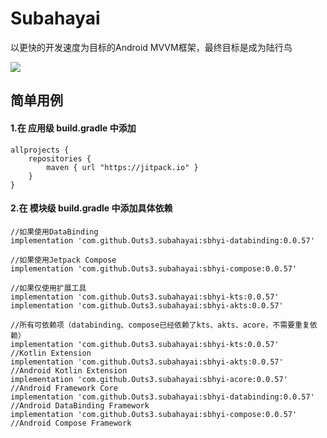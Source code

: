 # Subahayai

以更快的开发速度为目标的Android MVVM框架，最终目标是成为陆行鸟  
  
[![](https://jitpack.io/v/Outs3/subahayai.svg)](https://jitpack.io/#Outs3/subahayai)  
  
## 简单用例
#### 1.在 应用级 build.gradle 中添加
```
allprojects {  
    repositories {  
        maven { url "https://jitpack.io" }  
    }  
}
```

   
#### 2.在 模块级 build.gradle 中添加具体依赖
```
//如果使用DataBinding  
implementation 'com.github.Outs3.subahayai:sbhyi-databinding:0.0.57'
  
//如果使用Jetpack Compose  
implementation 'com.github.Outs3.subahayai:sbhyi-compose:0.0.57'
  
//如果仅使用扩展工具  
implementation 'com.github.Outs3.subahayai:sbhyi-kts:0.0.57'
implementation 'com.github.Outs3.subahayai:sbhyi-akts:0.0.57'
  
//所有可依赖项（databinding、compose已经依赖了kts、akts、acore，不需要重复依赖）  
implementation 'com.github.Outs3.subahayai:sbhyi-kts:0.0.57'			//Kotlin Extension
implementation 'com.github.Outs3.subahayai:sbhyi-akts:0.0.57'			//Android Kotlin Extension
implementation 'com.github.Outs3.subahayai:sbhyi-acore:0.0.57'			//Android Framework Core
implementation 'com.github.Outs3.subahayai:sbhyi-databinding:0.0.57'		//Android DataBinding Framework
implementation 'com.github.Outs3.subahayai:sbhyi-compose:0.0.57'			//Android Compose Framework
```
